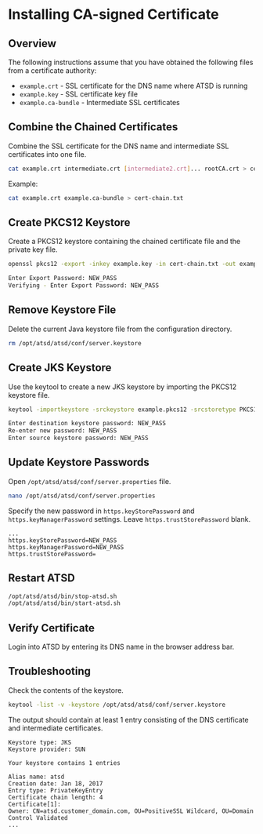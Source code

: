 # Installing CA-signed Certificate

## Overview

The following instructions assume that you have obtained the following files from a certificate authority:

* `example.crt` - SSL сertificate for the DNS name where ATSD is running
* `example.key` - SSL сertificate key file
* `example.ca-bundle` - Intermediate SSL сertificates

## Combine the Chained Certificates 

Combine the SSL сertificate for the DNS name and intermediate SSL сertificates into one file.

```bash
cat example.crt intermediate.crt [intermediate2.crt]... rootCA.crt > cert-chain.txt
```

Example:

```bash
cat example.crt example.ca-bundle > cert-chain.txt
```

## Create PKCS12 Keystore

Create a PKCS12 keystore containing the chained certificate file and the private key file.

```bash
openssl pkcs12 -export -inkey example.key -in cert-chain.txt -out example.pkcs12
```

```bash
Enter Export Password: NEW_PASS
Verifying - Enter Export Password: NEW_PASS
```

## Remove Keystore File

Delete the current Java keystore file from the configuration directory.

```bash
rm /opt/atsd/atsd/conf/server.keystore
```

## Create JKS Keystore	
	
Use the keytool to create a new JKS keystore by importing the PKCS12 keystore file.

```bash
keytool -importkeystore -srckeystore example.pkcs12 -srcstoretype PKCS12 -alias 1 -destkeystore /opt/atsd/atsd/conf/server.keystore -destalias atsd
```

```bash
Enter destination keystore password: NEW_PASS
Re-enter new password: NEW_PASS
Enter source keystore password: NEW_PASS
```

## Update Keystore Passwords

Open `/opt/atsd/atsd/conf/server.properties` file.

```bash
nano /opt/atsd/atsd/conf/server.properties
```

Specify the new password in `https.keyStorePassword` and `https.keyManagerPassword` settings. Leave `https.trustStorePassword` blank.

```properties
...
https.keyStorePassword=NEW_PASS
https.keyManagerPassword=NEW_PASS
https.trustStorePassword=
```

## Restart ATSD

```bash
/opt/atsd/atsd/bin/stop-atsd.sh
/opt/atsd/atsd/bin/start-atsd.sh
```

## Verify Certificate

Login into ATSD by entering its DNS name in the browser address bar.


## Troubleshooting

Check the contents of the keystore.

```bash
keytool -list -v -keystore /opt/atsd/atsd/conf/server.keystore
```

The output should contain at least 1 entry consisting of the DNS certificate and intermediate certificates.

```
Keystore type: JKS
Keystore provider: SUN

Your keystore contains 1 entries

Alias name: atsd
Creation date: Jan 18, 2017
Entry type: PrivateKeyEntry
Certificate chain length: 4
Certificate[1]:
Owner: CN=atsd.customer_domain.com, OU=PositiveSSL Wildcard, OU=Domain Control Validated
...
```
